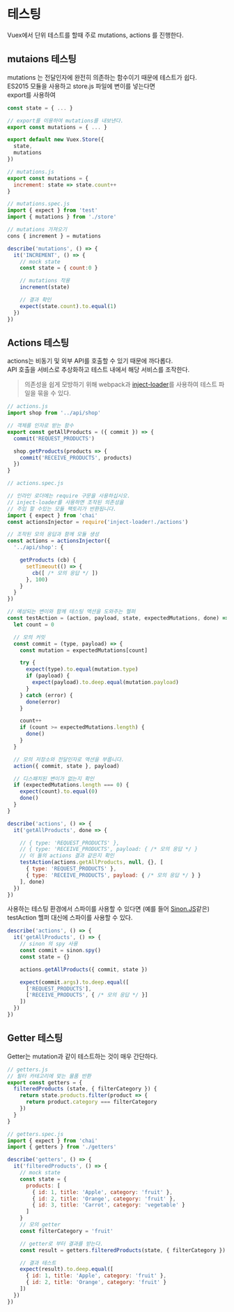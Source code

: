 # 테스팅

Vuex에서 단위 테스트를 할때 주로 mutations, actions 를 진행한다.

## mutaions 테스팅

mutations 는 전달인자에 완전히 의존하는 함수이기 때문에 테스트가 쉽다.  
ES2015 모듈을 사용하고 store.js 파일에 변이를 넣는다면  
export를 사용하여 

```js
const state = { ... }

// export를 이용하여 mutations를 내보낸다.
export const mutations = { ... }

export default new Vuex.Store({
  state,
  mutations
})
```

```js
// mutations.js
export const mutations = {
  increment: state => state.count++
}
```

```js
// mutations.spec.js
import { expect } from 'test'
import { mutations } from './store'

// mutations 가져오기
cons { increment } = mutations

describe('mutations', () => {
  it('INCREMENT', () => {
    // mock state
    const state = { count:0 }

    // mutations 작용
    increment(state)

    // 결과 확인
    expect(state.count).to.equal(1)
  })
})
```

## Actions 테스팅

actions는 비동기 및 외부 API를 호출할 수 있기 때문에 까다롭다.  
API 호출을 서비스로 추상화하고 테스트 내에서 해당 서비스를 조작한다.  
> 의존성을 쉽게 모방하기 위해 webpack과 [inject-loader](https://github.com/plasticine/inject-loader)를 사용하여 테스트 파일을 묶을 수 있다.

```js
// actions.js
import shop from '../api/shop'

// 객체를 인자로 받는 함수
export const getAllProducts = ({ commit }) => {
  commit('REQUEST_PRODUCTS')

  shop.getProducts(products => {
    commit('RECEIVE_PRODUCTS', products)
  })
}
```

```js
// actions.spec.js

// 인라인 로더에는 require 구문을 사용하십시오.
// inject-loader를 사용하면 조작된 의존성을
// 주입 할 수있는 모듈 팩토리가 반환됩니다.
import { expect } from 'chai'
const actionsInjector = require('inject-loader!./actions')

// 조작된 모의 응답과 함께 모듈 생성
const actions = actionsInjector({
  '../api/shop': {

    getProducts (cb) {
      setTimeout(() => {
        cb([ /* 모의 응답 */ ])
      }, 100)
    }
  }
})

// 예상되는 변이와 함께 테스팅 액션을 도와주는 헬퍼
const testAction = (action, payload, state, expectedMutations, done) => {
  let count = 0

  // 모의 커밋
  const commit = (type, payload) => {
    const mutation = expectedMutations[count]

    try {
      expect(type).to.equal(mutation.type)
      if (payload) {
        expect(payload).to.deep.equal(mutation.payload)
      }
    } catch (error) {
      done(error)
    }

    count++
    if (count >= expectedMutations.length) {
      done()
    }
  }

  // 모의 저장소와 전달인자로 액션을 부릅니다.
  action({ commit, state }, payload)

  // 디스패치된 변이가 없는지 확인
  if (expectedMutations.length === 0) {
    expect(count).to.equal(0)
    done()
  }
}

describe('actions', () => {
  it('getAllProducts', done => {

    // { type: 'REQUEST_PRODUCTS' },
    // { type: 'RECEIVE_PRODUCTS', payload: { /* 모의 응답 */ }
    // 이 둘의 actions 결과 같은지 확인
    testAction(actions.getAllProducts, null, {}, [
      { type: 'REQUEST_PRODUCTS' },
      { type: 'RECEIVE_PRODUCTS', payload: { /* 모의 응답 */ } }
    ], done)
  })
})
```

사용하는 테스팅 환경에서 스파이를 사용할 수 있다면 (예를 들어 [Sinon.JS](https://sinonjs.org/)같은)  
testAction 헬퍼 대신에 스파이를 사용할 수 있다.

```js
describe('actions', () => {
  it('getAllProducts', () => {
    // sinon 의 spy 사용
    const commit = sinon.spy()
    const state = {}

    actions.getAllProducts({ commit, state })

    expect(commit.args).to.deep.equal([
      ['REQUEST_PRODUCTS'],
      ['RECEIVE_PRODUCTS', { /* 모의 응답 */ }]
    ])
  })
})
```

## Getter 테스팅

Getter는  mutation과 같이 테스트하는 것이 매우 간단하다.

```js
// getters.js
// 필터 카테고리에 맞는 물품 반환
export const getters = {
  filteredProducts (state, { filterCategory }) {
    return state.products.filter(product => {
      return product.category === filterCategory
    })
  }
}
```

```js
// getters.spec.js
import { expect } from 'chai'
import { getters } from './getters'

describe('getters', () => {
  it('filteredProducts', () => {
    // mock state
    const state = {
      products: [
        { id: 1, title: 'Apple', category: 'fruit' },
        { id: 2, title: 'Orange', category: 'fruit' },
        { id: 3, title: 'Carrot', category: 'vegetable' }
      ]
    }
    // 모의 getter
    const filterCategory = 'fruit'

    // getter로 부터 결과를 받는다.
    const result = getters.filteredProducts(state, { filterCategory })

    // 결과 테스트
    expect(result).to.deep.equal([
      { id: 1, title: 'Apple', category: 'fruit' },
      { id: 2, title: 'Orange', category: 'fruit' }
    ])
  })
})
```